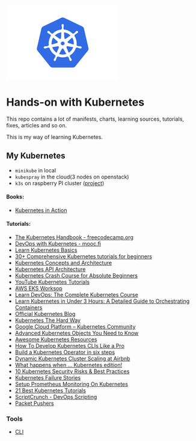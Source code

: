 
<img src="assets/img/logo.png" width="300">

# Hands-on with Kubernetes
This repo contains a lot of manifests, charts, learning sources, tutorials, fixes, articles and so on.

This is my way of learning Kubernetes.

## My Kubernetes
- `minikube` in local
- `kubespray` in the cloud(3 nodes on openstack)
- `k3s` on raspberry PI cluster ([project](https://github.com/DragomirAlin/raspberry-k8s-cluster))


#### Books:
- [Kubernetes in Action](https://www.amazon.com/Kubernetes-Action-Marko-Luksa/dp/1617293725)

#### Tutorials:
- [The Kubernetes Handbook - freecodecamp.org](https://www.freecodecamp.org/news/the-kubernetes-handbook)
- [DevOps with Kubernetes - mooc.fi](https://devopswithkubernetes.com/)
- [Learn Kubernetes Basics](https://kubernetes.io/docs/tutorials/kubernetes-basics/_print/)
- [30+ Comprehensive Kubernetes tutorials for beginners](https://devopscube.com/kubernetes-tutorials-beginners/)
- [Kubernetes Concepts and Architecture](https://platform9.com/blog/kubernetes-enterprise-chapter-2-kubernetes-architecture-concepts/)
- [Kubernetes API Architecture](https://medium.com/@danielepolencic/the-kubernetes-api-architecture-81da0ede0e34)
- [Kubernetes Crash Course for Absolute Beginners](https://www.youtube.com/watch?v=s_o8dwzRlu4)
- [YouTube Kubernetes Tutorials](https://www.youtube.com/results?search_query=kubrnetes+tutorial)
- [AWS EKS Worksop](https://www.eksworkshop.com/)
- [Learn DevOps: The Complete Kubernetes Course](https://www.udemy.com/course/learn-devops-the-complete-kubernetes-course/)
- [Learn Kubernetes in Under 3 Hours: A Detailed Guide to Orchestrating Containers](https://www.freecodecamp.org/news/learn-kubernetes-in-under-3-hours-a-detailed-guide-to-orchestrating-containers-114ff420e882)
- [Official Kubernetes Blog](https://kubernetes.io/docs/home/)
- [Kubernetes The Hard Way](https://github.com/kelseyhightower/kubernetes-the-hard-way)
- [Google Cloud Platform – Kubernetes Community](https://medium.com/google-cloud/tagged/kubernetes)
- [Advanced Kubernetes Objects You Need to Know](https://engineering.opsgenie.com/advanced-kubernetes-objects-53f5e9bc0c28)
- [Awesome Kubernetes Resources](https://github.com/tomhuang12/awesome-k8s-resources)
- [How To Develop Kubernetes CLIs Like a Pro](https://iximiuz.com/en/posts/kubernetes-api-go-cli/)
- [Build a Kubernetes Operator in six steps](https://developers.redhat.com/articles/2021/09/07/build-kubernetes-operator-six-steps)
- [Dynamic Kubernetes Cluster Scaling at Airbnb](https://medium.com/airbnb-engineering/dynamic-kubernetes-cluster-scaling-at-airbnb-d79ae3afa132)
- [What happens when … Kubernetes edition!](https://github.com/jamiehannaford/what-happens-when-k8s)
- [10 Kubernetes Security Risks & Best Practices](https://redkubes.com/10-kubernetes-security-risks-best-practices/)
- [Kubernetes Failure Stories](https://k8s.af/)
- [Setup Prometheus Monitoring On Kubernetes](https://devopscube.com/setup-prometheus-monitoring-on-kubernetes/)
- [21 Best Kubernetes Tutorials](https://scriptcrunch.com/kubernetes-tutorial-guides/)
- [ScriptCrunch - DevOps Scripting](https://scriptcrunch.com/)
- [Packet Pushers](https://www.youtube.com/c/PacketPushersNetwork/featured)
### Tools
- [CLI](https://kubernetes.io/docs/tasks/tools/)
